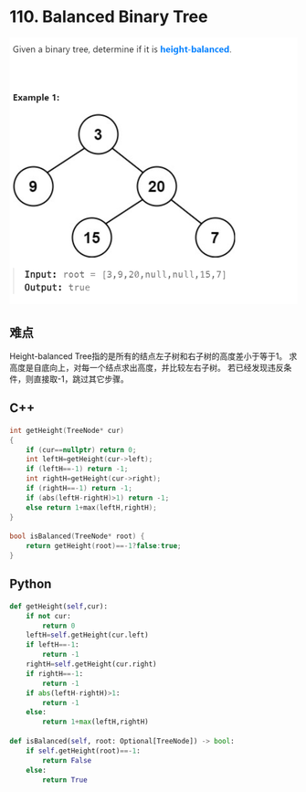 # 110. Balanced Binary Tree
![alt text](image.png)

## 难点
Height-balanced Tree指的是所有的结点左子树和右子树的高度差小于等于1。
求高度是自底向上，对每一个结点求出高度，并比较左右子树。
若已经发现违反条件，则直接取-1，跳过其它步骤。

## C++
``` C++
int getHeight(TreeNode* cur)
{
    if (cur==nullptr) return 0;
    int leftH=getHeight(cur->left);
    if (leftH==-1) return -1;
    int rightH=getHeight(cur->right);
    if (rightH==-1) return -1;
    if (abs(leftH-rightH)>1) return -1;
    else return 1+max(leftH,rightH);
}

bool isBalanced(TreeNode* root) {
    return getHeight(root)==-1?false:true;
}
```

## Python
``` Python
def getHeight(self,cur):
    if not cur:
        return 0
    leftH=self.getHeight(cur.left)
    if leftH==-1:
        return -1
    rightH=self.getHeight(cur.right)
    if rightH==-1:
        return -1
    if abs(leftH-rightH)>1:
        return -1
    else:
        return 1+max(leftH,rightH)

def isBalanced(self, root: Optional[TreeNode]) -> bool:
    if self.getHeight(root)==-1:
        return False
    else:
        return True
```